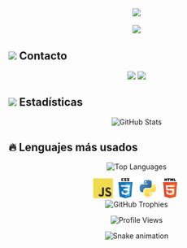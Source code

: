 <div align="center">
  <img src="https://readme-typing-svg.herokuapp.com/?lines=Bienvenido+a+mi+Github;Soy+sanncheez&font=Fira%20Code&center=true&width=380&height=50&duration=4000&pause=1000">
</div>

<p align="center">
  <img src="[https://media.giphy.com/media/qgQUggAC3Pfv687qPC/giphy.gif](https://cdn.discordapp.com/attachments/963491126172586117/1362050154642804776/Perfil_Dc.png?ex=6800fb8e&is=67ffaa0e&hm=9798e45a501b91f474c3c142b57b92a9a1cc3be31f060b0cec637b5ff39f5a8d&)" width="400">
</p>

## <img src="https://media.giphy.com/media/iY8CRBdQXODJSCERIr/giphy.gif" width="30"> Contacto

<p align="center">
  <a href="mailto:support@sanncheez.dev"><img src="https://img.shields.io/badge/Email-support@sanncheez.dev-blue?style=for-the-badge&logo=gmail"></a>
  <a href="https://discord.com/users/sanncheez"><img src="https://img.shields.io/badge/Discord-sanncheez-7289DA?style=for-the-badge&logo=discord"></a>
</p>

## <img src="https://media.giphy.com/media/W5eoZHPpUx9sapR0eu/giphy.gif" width="30"> Estadísticas

<p align="center">
  <img src="https://github-readme-stats.vercel.app/api?username=sanncheez&show_icons=true&theme=radical" alt="GitHub Stats" />
</p>

## 🔥 Lenguajes más usados

<p align="center">
  <img src="https://github-readme-stats.vercel.app/api/top-langs/?username=sanncheez&layout=compact&theme=radical" alt="Top Languages" />
</p>

<div align="center">
  <img src="https://raw.githubusercontent.com/devicons/devicon/master/icons/javascript/javascript-original.svg" alt="javascript" width="40" height="40"/>
  <img src="https://raw.githubusercontent.com/devicons/devicon/master/icons/css3/css3-original-wordmark.svg" alt="css3" width="40" height="40"/>
  <img src="https://raw.githubusercontent.com/devicons/devicon/master/icons/python/python-original.svg" alt="python" width="40" height="40"/>
  <img src="https://raw.githubusercontent.com/devicons/devicon/master/icons/html5/html5-original-wordmark.svg" alt="html5" width="40" height="40"/>
</div>

<div align="center">
  <img src="https://github-profile-trophy.vercel.app/?username=sanncheez&theme=radical&no-frame=false&no-bg=true&margin-w=4" alt="GitHub Trophies" />
</div>

<p align="center">
  <img src="https://komarev.com/ghpvc/?username=sanncheez&label=Profile%20views&color=0e75b6&style=flat" alt="Profile Views" />
</p>

<div align="center">
  <img src="https://raw.githubusercontent.com/sanncheez/sanncheez/output/github-contribution-grid-snake.svg" alt="Snake animation" />
</div>

